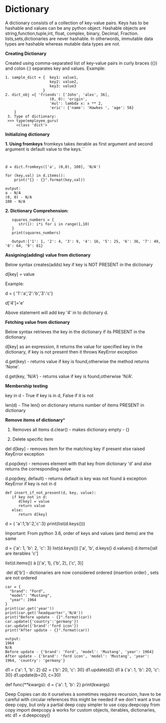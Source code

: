 # Dictionary

A dictionary consists of a collection of key-value pairs. Keys has to be hashable and values can be any python object.
Hashable objects are string,function,tuple,int, float, complex, binary, Decimal, Fraction. lists,sets,dictionaries are never hashable.
In otherwords, immutable data types are hashable whereas mutable data types are not.



**Creating Dictionary**

Created using comma-separated list of key-value pairs in curly braces ({}) and colon (:) separates  key and values.
Example:
```
1. sample_dict = {  key1: value1, 
                    key2: value2, 
                    key3: value3 
                 }
2. dict_obj ={ 'friends': ['John', 'alex', 36], 
                    (0, 0): 'origin', 
                    'mul': lambda x: x ** 2, 
                    'eric': {'name': 'Hawkes ', 'age': 56} 
    }
 3. Type of dictionary:
 >>> type(employee_guru)
     <class 'dict'>

```

**Initializing dictionary**

**1. Using fromkeys**
fromkeys takes iterable as first argument and second argument is default value to the keys.``
```


d = dict.fromkeys(['a', (0,0), 100], 'N/A')

for (key,val) in d.items():
    print("{} - {}".format(key,val))

output:
a - N/A
(0, 0) - N/A
100 - N/A

```

**2. Dictionary Comprehension:**
```
   squares_numbers = {
      str(i): i*i for i in range(1,10)
   }
   print(squares_numbers)
   
   Output:{'1': 1, '2': 4, '3': 9, '4': 16, '5': 25, '6': 36, '7': 49, '8': 64, '9': 81}
```


**Assigning(adding) value from dictionary**

Below syntax creates(adds) key if key is NOT PRESENT in the dictionary

d[key] = value  

Example:

d = { '1':'a','2':'b','3':'c'}

d['4']='e'

Above statement will add key '4' in to dictionary d.

**Fetching value from dictionary**

Below syntax retrieves the key in the dictionary if its PRESENT in the dictionary.

d[key] as an expression, it returns the value for specified key in the dictionary, if key is not present then it throws KeyError exception 


d.get(key) - returns value if key is found,otherwise the method returns 'None'.

d.get(key, 'N/A') - returns value if key is found,otherwise 'N/A'.

**Membership testing**

key in d - True if key is in d, False if it is not

len(d) - The len() on dictionary returns number of items PRESENT in dictionary

**Remove items of dictionary***

1. Removes all items
d.clear() - makes dictionary empty - {}

2. Delete specific item


del d[key] - removes item for the matching key if present else raised KeyError exception

d.pop(key) - removes element with that key from dictionary 'd' and alse returns the corresponding value 

d.pop(key, default) - returns default is key was not found à exception KeyError if key is not in d

```
def insert_if_not_present(d, key, value):
   if key not in d: 
      d[key] = value 
      return value 
   else: 
      return d[key]
```

d = { 'a':1,'b':2,'c':3}
print(list(d.keys()))

Important: From python 3.6, order of keys and values (and items) are the same 

d = {'a': 1, 'b': 2, 'c': 3} 
list(d.keys()) 
['a', 'b', d.keys() d.values() d.items()all are iterables 'c'] 

list(d.items()) à [('a', 1), ('b', 2), ('c', 3)] 

 del d['b'] - dictionaries are now considered ordered (insertion order) , sets are not ordered 

```
car = {
  "brand": "Ford",
  "model": "Mustang",
  "year": 1964
}
print(car.get('year'))
print(car.get('headquarter','N/A'))
print("Before update - {}".format(car))
car.update({'country':'germany'})
car.update({'brand':'ford icon'})
print("After update - {}".format(car))

output:
1964
N/A
Before update - {'brand': 'Ford', 'model': 'Mustang', 'year': 1964}
After update - {'brand': 'ford icon', 'model': 'Mustang', 'year': 1964, 'country': 'germany'}

```

d1 = {'a': 1, 'b': 2} d2 = {'b': 20, 'c': 30}
d1.update(d2) d1 à {'a': 1, 'b': 20, 'c': 30}
d1.update(b=20, c=30)

def func(**kwargs): d = {'a': 1, 'b': 2} print(kwargs)

Deep Copies
can do it ourselves à sometimes requires recursion, have to be careful with circular references this might be needed if we don't want a true deep copy, but only a partial deep copy simpler to use copy.deepcopy from copy import deepcopy à works for custom objects, iterables, dictionaries, etc d1 = d.deepcopy()
